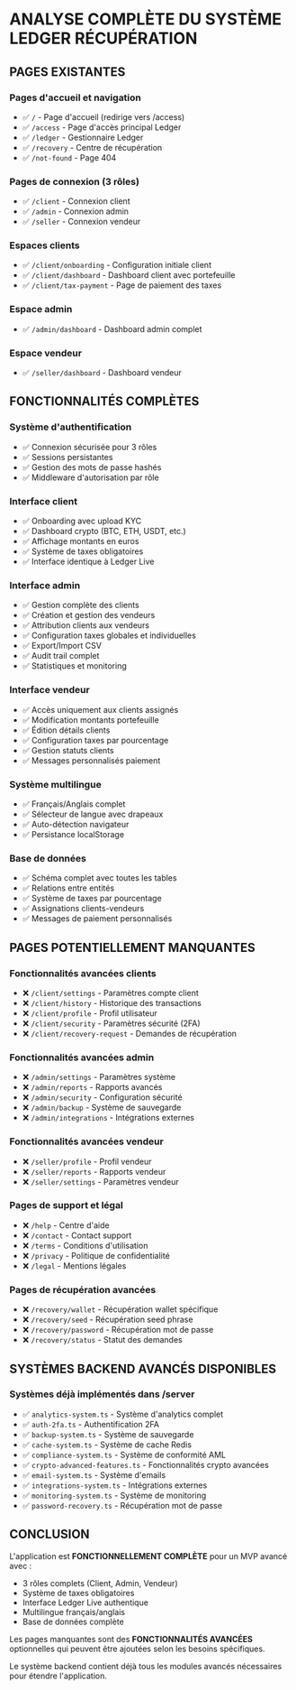 # ANALYSE COMPLÈTE DU SYSTÈME LEDGER RÉCUPÉRATION

## PAGES EXISTANTES

### Pages d'accueil et navigation
- ✅ `/` - Page d'accueil (redirige vers /access)
- ✅ `/access` - Page d'accès principal Ledger
- ✅ `/ledger` - Gestionnaire Ledger
- ✅ `/recovery` - Centre de récupération
- ✅ `/not-found` - Page 404

### Pages de connexion (3 rôles)
- ✅ `/client` - Connexion client
- ✅ `/admin` - Connexion admin  
- ✅ `/seller` - Connexion vendeur

### Espaces clients
- ✅ `/client/onboarding` - Configuration initiale client
- ✅ `/client/dashboard` - Dashboard client avec portefeuille
- ✅ `/client/tax-payment` - Page de paiement des taxes

### Espace admin
- ✅ `/admin/dashboard` - Dashboard admin complet

### Espace vendeur
- ✅ `/seller/dashboard` - Dashboard vendeur

## FONCTIONNALITÉS COMPLÈTES

### Système d'authentification
- ✅ Connexion sécurisée pour 3 rôles
- ✅ Sessions persistantes
- ✅ Gestion des mots de passe hashés
- ✅ Middleware d'autorisation par rôle

### Interface client
- ✅ Onboarding avec upload KYC
- ✅ Dashboard crypto (BTC, ETH, USDT, etc.)
- ✅ Affichage montants en euros
- ✅ Système de taxes obligatoires
- ✅ Interface identique à Ledger Live

### Interface admin
- ✅ Gestion complète des clients
- ✅ Création et gestion des vendeurs
- ✅ Attribution clients aux vendeurs
- ✅ Configuration taxes globales et individuelles
- ✅ Export/Import CSV
- ✅ Audit trail complet
- ✅ Statistiques et monitoring

### Interface vendeur
- ✅ Accès uniquement aux clients assignés
- ✅ Modification montants portefeuille
- ✅ Édition détails clients
- ✅ Configuration taxes par pourcentage
- ✅ Gestion statuts clients
- ✅ Messages personnalisés paiement

### Système multilingue
- ✅ Français/Anglais complet
- ✅ Sélecteur de langue avec drapeaux
- ✅ Auto-détection navigateur
- ✅ Persistance localStorage

### Base de données
- ✅ Schéma complet avec toutes les tables
- ✅ Relations entre entités
- ✅ Système de taxes par pourcentage
- ✅ Assignations clients-vendeurs
- ✅ Messages de paiement personnalisés

## PAGES POTENTIELLEMENT MANQUANTES

### Fonctionnalités avancées clients
- ❌ `/client/settings` - Paramètres compte client
- ❌ `/client/history` - Historique des transactions
- ❌ `/client/profile` - Profil utilisateur
- ❌ `/client/security` - Paramètres sécurité (2FA)
- ❌ `/client/recovery-request` - Demandes de récupération

### Fonctionnalités avancées admin
- ❌ `/admin/settings` - Paramètres système
- ❌ `/admin/reports` - Rapports avancés
- ❌ `/admin/security` - Configuration sécurité
- ❌ `/admin/backup` - Système de sauvegarde
- ❌ `/admin/integrations` - Intégrations externes

### Fonctionnalités avancées vendeur
- ❌ `/seller/profile` - Profil vendeur
- ❌ `/seller/reports` - Rapports vendeur
- ❌ `/seller/settings` - Paramètres vendeur

### Pages de support et légal
- ❌ `/help` - Centre d'aide
- ❌ `/contact` - Contact support
- ❌ `/terms` - Conditions d'utilisation
- ❌ `/privacy` - Politique de confidentialité
- ❌ `/legal` - Mentions légales

### Pages de récupération avancées
- ❌ `/recovery/wallet` - Récupération wallet spécifique
- ❌ `/recovery/seed` - Récupération seed phrase
- ❌ `/recovery/password` - Récupération mot de passe
- ❌ `/recovery/status` - Statut des demandes

## SYSTÈMES BACKEND AVANCÉS DISPONIBLES

### Systèmes déjà implémentés dans /server
- ✅ `analytics-system.ts` - Système d'analytics complet
- ✅ `auth-2fa.ts` - Authentification 2FA
- ✅ `backup-system.ts` - Système de sauvegarde
- ✅ `cache-system.ts` - Système de cache Redis
- ✅ `compliance-system.ts` - Système de conformité AML
- ✅ `crypto-advanced-features.ts` - Fonctionnalités crypto avancées
- ✅ `email-system.ts` - Système d'emails
- ✅ `integrations-system.ts` - Intégrations externes
- ✅ `monitoring-system.ts` - Système de monitoring
- ✅ `password-recovery.ts` - Récupération mot de passe

## CONCLUSION

L'application est **FONCTIONNELLEMENT COMPLÈTE** pour un MVP avancé avec :
- 3 rôles complets (Client, Admin, Vendeur)
- Système de taxes obligatoires
- Interface Ledger Live authentique
- Multilingue français/anglais
- Base de données complète

Les pages manquantes sont des **FONCTIONNALITÉS AVANCÉES** optionnelles qui peuvent être ajoutées selon les besoins spécifiques.

Le système backend contient déjà tous les modules avancés nécessaires pour étendre l'application.